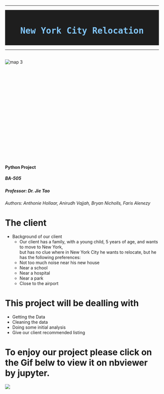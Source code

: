 


---

<div style="color: #d4d4d4; background-color: #1e1e1e; font-family: 'monospace', Consolas, 'Courier New', monospace; font-weight: normal; font-size: 14px; line-height: 19px; white-space: pre;">
<h1 style="text-align: center;"><strong><span style="color: #82c6ff;">New&nbsp;York&nbsp;City&nbsp;Relocation</span></strong></h1>
</div>


---

<br>
<img src="https://i.imgur.com/IcMiyyD.png"
     alt="map 3"
     style="float: left; margin-right: 10px;" />
<br>
<br>
<br>
<br><br><br>
<br><br><br><br><br><br><br><br><br><br><br><br><br>


#### Python Project
##### BA-505
##### Professor: Dr. Jie Tao
###### Authors: Anthonie Hollaar, Anirudh Vajjah, Bryan Nicholls, Faris Alenezy
# The client 
  * Background of our client <br>
    * Our client has a family, with a young child, 5 years of age, and wants to  move to New York,  <br> but has no clue where in New York City he wants to relocate, but he has the following preferences: 
     * Not too much noise near his new house
     * Near a school
     * Near a hospital
     * Near a park
     * Close to the airport

# This project will be dealling with 
- Getting the Data
- Cleaning the data
- Doing some initial analysis
- Give our client  recommended listing

# To enjoy our project please click on the Gif belw to view it on nbviewer by jupyter.

[![](https://s4.gifyu.com/images/ezgif-5-a8bcda1316a9-1.gif)](https://nbviewer.jupyter.org/github/Fairfield-University-BA505/final-project-fa2019-international-dt/blob/master/Faris.ipynb)

